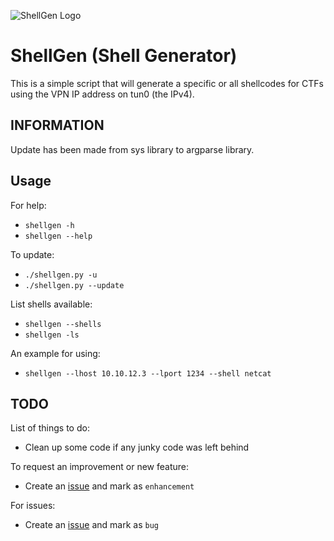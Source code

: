 ![ShellGen Logo](https://raw.githubusercontent.com/realagentwhite/ShellGen/master/logo.png)

# ShellGen (Shell Generator)

This is a simple script that will generate a specific or all shellcodes for CTFs using the VPN IP address on tun0 (the IPv4).

## INFORMATION

Update has been made from sys library to argparse library.

## Usage

For help:
- `shellgen -h`
- `shellgen --help`

To update:
- `./shellgen.py -u`
- `./shellgen.py --update`

List shells available:
- `shellgen --shells`
- `shellgen -ls`

An example for using:
- `shellgen --lhost 10.10.12.3 --lport 1234 --shell netcat`

## TODO

List of things to do:

- Clean up some code if any junky code was left behind

To request an improvement or new feature:
- Create an [issue](https://github.com/realagentwhite/ShellGen/issues/new) and mark as `enhancement`

For issues:
- Create an [issue](https://github.com/realagentwhite/ShellGen/issues/new) and mark as `bug`
